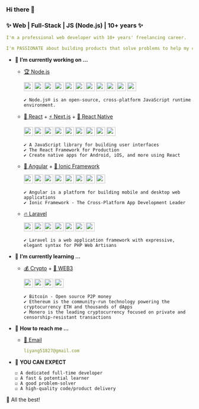 ### Hi there 👋

<!--
**liyang51827/liyang51827** is a ✨ _special_ ✨ repository because its `README.md` (this file) appears on your GitHub profile.

Here are some ideas to get you started:

- 🔭 I’m currently working on ...
- 🌱 I’m currently learning ...
- 👯 I’m looking to collaborate on ...
- 🤔 I’m looking for help with ...
- 💬 Ask me about ...
- 📫 How to reach me: ...
- 😄 Pronouns: ...
- ⚡ Fun fact: ...
-->

### ✨ Web | Full-Stack | JS (Node.js) | 10+ years ✨

```yml
I'm a professional web developer with 10+ years' freelancing career.

I'm PASSIONATE about building products that solve problems to help my clients build their successful solutions.
```

<!--
<div align="center">
  <img height="190rem" width="auto" src="https://github-readme-stats.vercel.app/api?username=liyang51827&show_icons=true&include_all_commits=true&count_private=true" />
  <img height="190rem" width="auto" src="https://github-readme-stats.vercel.app/api/top-langs/?username=liyang51827&layout=compact&langs_count=8" />
</div>
-->

+ 🔭 **I’m currently working on ...**
    * [🏆 Node.js](https://nodejs.org/en/)
        <p>
            <img src="https://github.com/get-icon/geticon/raw/master/icons/nodejs-icon.svg" width="24px" height="24px" />
            <img src="https://github.com/get-icon/geticon/raw/master/icons/npm-2.svg" width="24px" height="24px" />
            <img src="https://github.com/get-icon/geticon/raw/master/icons/javascript.svg" width="24px" height="24px" />
            <img src="https://github.com/get-icon/geticon/raw/master/icons/loopback-icon.svg" width="24px" height="24px" />
            <img src="https://github.com/get-icon/geticon/raw/master/icons/mongodb-icon.svg" width="24px" height="24px" />
            <img src="https://github.com/get-icon/geticon/raw/master/icons/nodemon.svg" width="24px" height="24px" />
            <img src="https://github.com/get-icon/geticon/raw/master/icons/nginx-icon.svg" width="24px" height="24px" />
            <img src="https://github.com/get-icon/geticon/raw/master/icons/aws.svg" width="24px" height="24px" />
            <img src="https://github.com/get-icon/geticon/raw/master/icons/aws-ec2.svg" width="24px" height="24px" />
            <img src="https://github.com/get-icon/geticon/raw/master/icons/azure-icon.svg" width="24px" height="24px" />
            <img src="https://github.com/get-icon/geticon/raw/master/icons/heroku-icon.svg" width="24px" height="24px" />
        </p>

        ```
        ✔ Node.js® is an open-source, cross-platform JavaScript runtime environment.
        ```
    * [🥇 React](https://reactjs.org/) + [⚡ Next.js](https://nextjs.org/) + [📱 React Native](https://reactnative.dev/)
        <p>
            <img src="https://github.com/get-icon/geticon/raw/master/icons/react.svg" width="24px" height="24px" />
            <img src="https://github.com/get-icon/geticon/raw/master/icons/mern.svg" width="24px" height="24px" />
            <img src="https://github.com/get-icon/geticon/raw/master/icons/nextjs-icon.svg" width="24px" height="24px" />
            <img src="https://github.com/get-icon/geticon/raw/master/icons/now.svg" width="24px" height="24px" />
            <img src="https://github.com/get-icon/geticon/raw/master/icons/ant-design.svg" width="24px" height="24px" />
            <img src="https://github.com/get-icon/geticon/raw/master/icons/graphql.svg" width="24px" height="24px" />
            <img src="https://github.com/get-icon/geticon/raw/master/icons/expo.svg" width="24px" height="24px" />
            <img src="https://github.com/get-icon/geticon/raw/master/icons/apple-app-store.svg" width="24px" height="24px" />
            <img src="https://github.com/get-icon/geticon/raw/master/icons/google-play-icon.svg" width="24px" height="24px" />
        </p>

        ```
        ✔ A JavaScript library for building user interfaces
        ✔ The React Framework for Production
        ✔ Create native apps for Android, iOS, and more using React
        ```
    * [💖 Angular](https://angular.io/) + [📱 Ionic Framework](https://ionicframework.com/)
        <p>
            <img src="https://github.com/get-icon/geticon/raw/master/icons/angular-icon.svg" width="24px" height="24px" />
            <img src="https://github.com/get-icon/geticon/raw/master/icons/material-ui.svg" width="24px" height="24px" />
            <img src="https://github.com/get-icon/geticon/raw/master/icons/dart.svg" width="24px" height="24px" />
            <img src="https://github.com/get-icon/geticon/raw/master/icons/ionic.svg" width="24px" height="24px" />
            <img src="https://github.com/get-icon/geticon/raw/master/icons/cordova.svg" width="24px" height="24px" />
            <img src="https://github.com/get-icon/geticon/raw/master/icons/capacitorjs-icon.svg" width="24px" height="24px" />
            <img src="https://github.com/get-icon/geticon/raw/master/icons/apple-app-store.svg" width="24px" height="24px" />
            <img src="https://github.com/get-icon/geticon/raw/master/icons/google-play-icon.svg" width="24px" height="24px" />
        </p>

        ```
        ✔ Angular is a platform for building mobile and desktop web applications
        ✔ Ionic Framework - The Cross-Platform App Development Leader
        ```
    * [🔥 Laravel](https://laravel.com/)
        <p>
            <img src="https://github.com/get-icon/geticon/raw/master/icons/laravel.svg" width="24px" height="24px" />
            <img src="https://github.com/get-icon/geticon/raw/master/icons/codeigniter.svg" width="24px" height="24px" />
            <img src="https://github.com/get-icon/geticon/raw/master/icons/apache.svg" width="24px" height="24px" />
            <img src="https://github.com/get-icon/geticon/raw/master/icons/bitnami.svg" width="24px" height="24px" />
            <img src="https://github.com/get-icon/geticon/raw/master/icons/composer.svg" width="24px" height="24px" />
            <img src="https://github.com/get-icon/geticon/raw/master/icons/mysql.svg" width="24px" height="24px" />
            <img src="https://github.com/get-icon/geticon/raw/master/icons/mariadb-icon.svg" width="24px" height="24px" />
        </p>

        ```
        ✔ Laravel is a web application framework with expressive, elegant syntax for PHP Web Artisans
        ```

+ 🌱 **I’m currently learning ...**
    * [💰 Crypto](https://bitcoin.org/en/) + [💎 WEB3](https://ethereum.org/en/)
        <p>
            <img src="https://github.com/get-icon/geticon/raw/master/icons/bitcoin.svg" width="24px" height="24px" />
            <img src="https://github.com/get-icon/geticon/raw/master/icons/ethereum.svg" width="24px" height="24px" />
            <img src="https://github.com/get-icon/geticon/raw/master/icons/rust.svg" width="24px" height="24px" />
            <img src="https://github.com/get-icon/geticon/raw/master/icons/monero.svg" width="24px" height="24px" />
        </p>

        ```
        ✔ Bitcoin - Open source P2P money
        ✔ Ethereum is the community-run technology powering the cryptocurrency ETH and thousands of dApps
        ✔ Monero is the leading cryptocurrency focused on private and censorship-resistant transactions
        ```

+ 💬 **How to reach me ...**
    * [💌 Email](mailto:liyang51827@gmail.com)
        ```yml
        liyang51827@gmail.com
        ```

+ 🤝 **YOU CAN EXPECT**
    ```
    ☑️ A dedicated full-time developer
    ☑️ A fast & potential learner
    ☑️ A good problem-solver
    ☑️ A high-quality code/product delivery
    ```

🙏 All the best!
